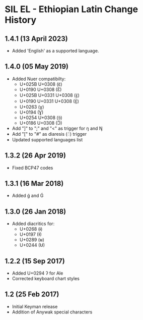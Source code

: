 SIL EL - Ethiopian Latin Change History
=======================================

1.4.1 (13 April 2023)
-------------------
* Added 'English' as a supported language.

1.4.0 (05 May 2019)
-------------------
* Added Nuer compatibilty:
  - U+025B U+0308 (ɛ̈)
  - U+0190 U+0308 (Ɛ̈)
  - U+025B U+0331 U+0308 (ɛ̱̈)
  - U+0190 U+0331 U+0308 (Ɛ̱̈)
  - U+0263 (ɣ)
  - U+0194 (Ɣ)
  - U+0254 U+0308 (ɔ̈)
  - U+0186 U+0308 (Ɔ̈)
* Add "]" to ";" and "<" as trigger for ŋ and Ŋ
* Add "[" to "#" as diaresis (◌̈) trigger
* Updated supported languages list

1.3.2 (26 Apr 2019)
-------------------
* Fixed BCP47 codes

1.3.1 (16 Mar 2018)
-------------------

* Added ǵ and Ǵ

1.3.0 (26 Jan 2018)
-------------------

* Added diacritics for:
  - U+0268 (ɨ)
  - U+0197 (Ɨ)
  - U+0289 (ʉ)
  - U+0244 (Ʉ)

1.2.2 (15 Sep 2017)
-------------------

* Added U+0294 ʔ for Ale
* Corrected keyboard chart styles

1.2 (25 Feb 2017)
-----------------

* Initial Keyman release
* Addition of Anywak special characters
